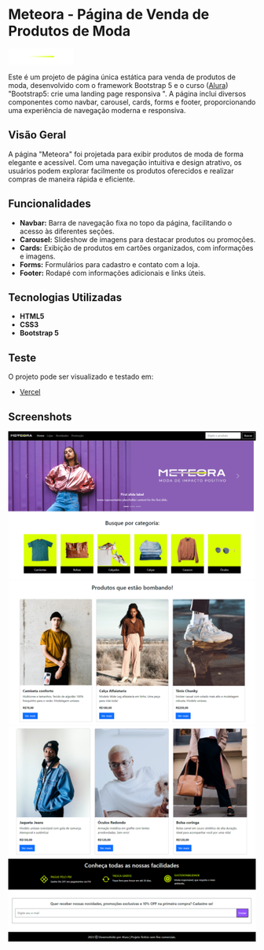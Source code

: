 # Meteora - Página de Venda de Produtos de Moda

![Wave Cast Logo](assets/logo-meteora.png)

Este é um projeto de página única estática para venda de produtos de moda, desenvolvido com o framework Bootstrap 5 e o curso ([Alura](https://cursos.alura.com.br/course/bootstrap5-landing-page-responsiva)) "Bootstrap5: crie uma landing page responsiva
". A página inclui diversos componentes como navbar, carousel, cards, forms e footer, proporcionando uma experiência de navegação moderna e responsiva.

## Visão Geral

A página "Meteora" foi projetada para exibir produtos de moda de forma elegante e acessível. Com uma navegação intuitiva e design atrativo, os usuários podem explorar facilmente os produtos oferecidos e realizar compras de maneira rápida e eficiente.

## Funcionalidades

- **Navbar:** Barra de navegação fixa no topo da página, facilitando o acesso às diferentes seções.
- **Carousel:** Slideshow de imagens para destacar produtos ou promoções.
- **Cards:** Exibição de produtos em cartões organizados, com informações e imagens.
- **Forms:** Formulários para cadastro e contato com a loja.
- **Footer:** Rodapé com informações adicionais e links úteis.

## Tecnologias Utilizadas

- **HTML5**
- **CSS3**
- **Bootstrap 5**

## Teste

O projeto pode ser visualizado e testado em:

- [Vercel](https://meteora-bootstrap5-lemon.vercel.app/)

## Screenshots
![Screenshot da tela inicial do Meteora.](assets/img1.png)
![Screenshot dos cards de produtos.](assets/img2.png)
![Screenshot do footer](assets/img3.png)
